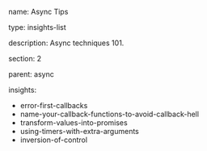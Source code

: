 name: Async Tips

type: insights-list

description: Async techniques 101.

section: 2

parent: async

insights:
  - error-first-callbacks
  - name-your-callback-functions-to-avoid-callback-hell
  - transform-values-into-promises
  - using-timers-with-extra-arguments
  - inversion-of-control
